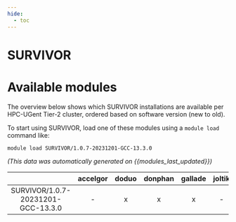 ```yaml
---
hide:
  - toc
---
```


SURVIVOR
========

# Available modules


The overview below shows which SURVIVOR installations are available per HPC-UGent Tier-2 cluster, ordered based on software version (new to old).

To start using SURVIVOR, load one of these modules using a `module load` command like:

```shell
module load SURVIVOR/1.0.7-20231201-GCC-13.3.0
```

*(This data was automatically generated on {{modules_last_updated}})*  

| |accelgor|doduo|donphan|gallade|joltik|shinx|skitty|
| :---: | :---: | :---: | :---: | :---: | :---: | :---: | :---: |
|SURVIVOR/1.0.7-20231201-GCC-13.3.0|-|x|x|x|-|x|x|
